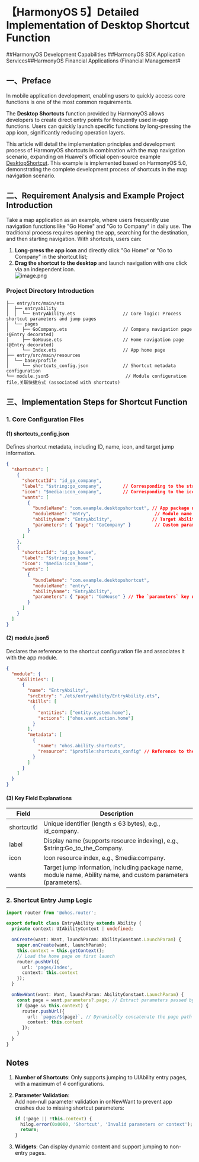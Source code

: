 # 【HarmonyOS 5】Detailed Implementation of Desktop Shortcut Function  

\##HarmonyOS Development Capabilities ##HarmonyOS SDK Application Services##HarmonyOS Financial Applications (Financial Management#  


## 一、Preface  

In mobile application development, enabling users to quickly access core functions is one of the most common requirements.  

The **Desktop Shortcuts** function provided by HarmonyOS allows developers to create direct entry points for frequently used in-app functions. Users can quickly launch specific functions by long-pressing the app icon, significantly reducing operation layers.  

This article will detail the implementation principles and development process of HarmonyOS shortcuts in combination with the map navigation scenario, expanding on Huawei's official open-source example [DesktopShortcut](https://gitee.com/harmonyos_samples/DesktopShortcut.git). This example is implemented based on HarmonyOS 5.0, demonstrating the complete development process of shortcuts in the map navigation scenario.  


## 二、Requirement Analysis and Example Project Introduction  

Take a map application as an example, where users frequently use navigation functions like "Go Home" and "Go to Company" in daily use. The traditional process requires opening the app, searching for the destination, and then starting navigation. With shortcuts, users can:  
1. **Long-press the app icon** and directly click "Go Home" or "Go to Company" in the shortcut list;  
2. **Drag the shortcut to the desktop** and launch navigation with one click via an independent icon.  
![image.png](https://gonline-file.oss-cn-shenzhen.aliyuncs.com/file/png/2025-06-11/image_8ca1a98d.png 'image.png')  

### Project Directory Introduction  
```
├── entry/src/main/ets                  
│  ├── entryability                         
│  │  └── EntryAbility.ets                  // Core logic: Process shortcut parameters and jump pages
│  └── pages                                
│     ├── GoCompany.ets                     // Company navigation page (@Entry decorated)
│     ├── GoHouse.ets                       // Home navigation page (@Entry decorated)
│     └── Index.ets                         // App home page
├── entry/src/main/resources                
│  └── base/profile                         
│     └── shortcuts_config.json             // Shortcut metadata configuration
└── module.json5                             // Module configuration file,关联快捷方式 (associated with shortcuts)
```  


## 三、Implementation Steps for Shortcut Function  

### 1. Core Configuration Files  

#### (1) shortcuts_config.json  
Defines shortcut metadata, including ID, name, icon, and target jump information.  
```json
{
  "shortcuts": [
    {
      "shortcutId": "id_go_company",
      "label": "$string:go_company",        // Corresponding to the string resource in resources/base/element/string.json
      "icon": "$media:icon_company",        // Corresponding to the icon file in the resources/base/media directory
      "wants": [
        {
          "bundleName": "com.example.desktopshortcut", // App package name (must match module.json5)
          "moduleName": "entry",                        // Module name (fixed as entry)
          "abilityName": "EntryAbility",               // Target Ability (entry Ability)
          "parameters": { "page": "GoCompany" }         // Custom parameter: Identifies the target page
        }
      ]
    },
    {
      "shortcutId": "id_go_house",
      "label": "$string:go_home",
      "icon": "$media:icon_home",
      "wants": [
        {
          "bundleName": "com.example.desktopshortcut",
          "moduleName": "entry",
          "abilityName": "EntryAbility",
          "parameters": { "page": "GoHouse" } // The `parameters` key name can be customized (using `page` instead of `shortCutKey` in the example), which must match the code logic.
        }
      ]
    }
  ]
}
```  

#### (2) module.json5  
Declares the reference to the shortcut configuration file and associates it with the app module.  
```json
{
  "module": {
    "abilities": [
      {
        "name": "EntryAbility",
        "srcEntry": "./ets/entryability/EntryAbility.ets",
        "skills": [
          {
            "entities": ["entity.system.home"],
            "actions": ["ohos.want.action.home"]
          }
        ],
        "metadata": [
          {
            "name": "ohos.ability.shortcuts",
            "resource": "$profile:shortcuts_config" // Reference to the configuration file in the profile directory
          }
        ]
      }
    ]
  }
}
```  

#### (3) Key Field Explanations  

| Field        | Description                                            |
| ------------ | ------------------------------------------------------ |
| shortcutId   | Unique identifier (length ≤ 63 bytes), e.g., id_company.       |
| label        | Display name (supports resource indexing), e.g., $string:Go_to_the_Company. |
| icon         | Icon resource index, e.g., $media:company.                    |
| wants        | Target jump information, including package name, module name, Ability name, and custom parameters (parameters). |  


### 2. Shortcut Entry Jump Logic  
```typescript
import router from '@ohos.router';

export default class EntryAbility extends Ability {
  private context: UIAbilityContext | undefined;

  onCreate(want: Want, launchParam: AbilityConstant.LaunchParam) {
    super.onCreate(want, launchParam);
    this.context = this.getContext();
    // Load the home page on first launch
    router.pushUrl({
      url: 'pages/Index',
      context: this.context
    });
  }

  onNewWant(want: Want, launchParam: AbilityConstant.LaunchParam) {
    const page = want.parameters?.page; // Extract parameters passed by the shortcut
    if (page && this.context) {
      router.pushUrl({
        url: `pages/${page}`, // Dynamically concatenate the page path
        context: this.context
      });
    }
  }
}
```  


## Notes  

1. **Number of Shortcuts**: Only supports jumping to UIAbility entry pages, with a maximum of 4 configurations.  

2. **Parameter Validation**:  
   Add non-null parameter validation in onNewWant to prevent app crashes due to missing shortcut parameters:  
   ```typescript
   if (!page || !this.context) {
     hilog.error(0x0000, 'Shortcut', 'Invalid parameters or context');
     return;
   }
   ```  

3. **Widgets**: Can display dynamic content and support jumping to non-entry pages.